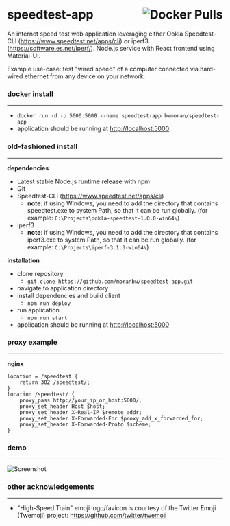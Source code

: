 # speedtest-app <a href="https://hub.docker.com/r/bwmoran/speedtest-app"><img alt="Docker Pulls" align="right" src="https://img.shields.io/docker/pulls/bwmoran/speedtest-app?style=flat-square"></a>

An internet speed test web application leveraging either Ookla Speedtest-CLI (<https://www.speedtest.net/apps/cli>) or iperf3 (<https://software.es.net/iperf/>).
Node.js service with React frontend using Material-UI.

Example use-case: test "wired speed" of a computer connected via hard-wired ethernet from any device on your network.

### docker install
-----
* `docker run -d -p 5000:5000 --name speedtest-app bwmoran/speedtest-app`
* application should be running at <http://localhost:5000>


### old-fashioned install
-----
**dependencies**
* Latest stable Node.js runtime release with npm
* Git
* Speedtest-CLI (<https://www.speedtest.net/apps/cli>)
   * **note**: if using Windows, you need to add the directory that contains speedtest.exe to system Path, so that it can be run globally. (for example: `C:\Projects\ookla-speedtest-1.0.0-win64\`)
* iperf3
   * **note**: if using Windows, you need to add the directory that contains iperf3.exe to system Path, so that it can be run globally. (for example: `C:\Projects\iperf-3.1.3-win64\`)

**installation**
* clone repository
    * `git clone https://github.com/moranbw/speedtest-app.git`
* navigate to application directory
* install dependencies and build client
    * `npm run deploy`
* run application
    * `npm run start`
* application should be running at <http://localhost:5000>


### proxy example
-----
**nginx**
```nginx
location = /speedtest {
    return 302 /speedtest/;
}
location /speedtest/ {
    proxy_pass http://your_ip_or_host:5000/;
    proxy_set_header Host $host;
    proxy_set_header X-Real-IP $remote_addr;
    proxy_set_header X-Forwarded-For $proxy_add_x_forwarded_for;
    proxy_set_header X-Forwarded-Proto $scheme;
}
```

### demo
-----
![Screenshot](https://moran-network-static.s3.amazonaws.com/speedtest_app_capture.gif)


### other acknowledgements
-----
* "High-Speed Train" emoji logo/favicon is courtesy of the Twitter Emoji (Twemoji) project: <https://github.com/twitter/twemoji>
